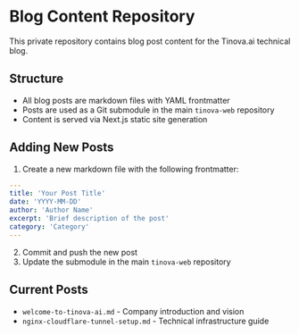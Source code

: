 # Blog Content Repository

This private repository contains blog post content for the Tinova.ai technical blog.

## Structure

- All blog posts are markdown files with YAML frontmatter
- Posts are used as a Git submodule in the main `tinova-web` repository
- Content is served via Next.js static site generation

## Adding New Posts

1. Create a new markdown file with the following frontmatter:

```yaml
---
title: 'Your Post Title'
date: 'YYYY-MM-DD'
author: 'Author Name'
excerpt: 'Brief description of the post'
category: 'Category'
---
```

2. Commit and push the new post
3. Update the submodule in the main `tinova-web` repository

## Current Posts

- `welcome-to-tinova-ai.md` - Company introduction and vision
- `nginx-cloudflare-tunnel-setup.md` - Technical infrastructure guide
